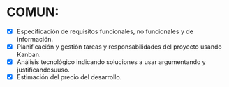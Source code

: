 # COMUN:
- [x] Especificación de requisitos funcionales, no funcionales y de información. 
- [x] Planificación y gestión tareas y responsabilidades del proyecto usando Kanban. 
- [x] Análisis tecnológico indicando soluciones a usar argumentando y justificandosuuso. 
- [x] Estimación del precio del desarrollo.